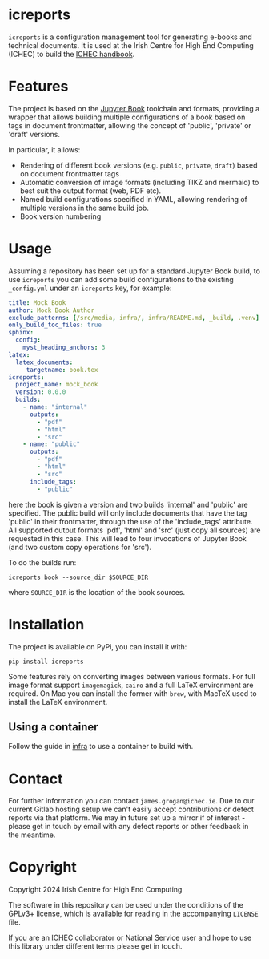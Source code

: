 # icreports

`icreports` is a configuration management tool for generating e-books and technical documents. It is used at the Irish Centre for High End Computing (ICHEC) to build the [ICHEC handbook](https://ichec-handbook.readthedocs.io/en/latest/src/frontmatter.html).

# Features #

The project is based on the [Jupyter Book](https://jupyterbook.org/en/stable/intro.html) toolchain and formats, providing a wrapper that allows building multiple configurations of a book based on tags in document frontmatter, allowing the concept of 'public', 'private' or 'draft' versions.

In particular, it allows:

* Rendering of different book versions (e.g. `public`, `private`, `draft`) based on document frontmatter tags
* Automatic conversion of image formats (including TIKZ and mermaid) to best suit the output format (web, PDF etc).
* Named build configurations specified in YAML, allowing rendering of multiple versions in the same build job.
* Book version numbering

# Usage #

Assuming a repository has been set up for a standard Jupyter Book build, to use `icreports` you can add some build configurations to the existing `_config.yml` under an `icreports` key, for example:

``` yaml
title: Mock Book
author: Mock Book Author
exclude_patterns: [/src/media, infra/, infra/README.md, _build, .venv]
only_build_toc_files: true
sphinx:
  config:
    myst_heading_anchors: 3
latex:
  latex_documents:
     targetname: book.tex
icreports:
  project_name: mock_book
  version: 0.0.0
  builds:
    - name: "internal"
      outputs:
        - "pdf"
        - "html"
        - "src"
    - name: "public"
      outputs:
        - "pdf"
        - "html"
        - "src"
      include_tags:
        - "public"
```

here the book is given a version and two builds 'internal' and 'public' are specified. The public build will only include documents that have the tag 'public' in their frontmatter, through the use of the 'include_tags' attribute. All supported output formats 'pdf', 'html' and 'src' (just copy all sources) are requested in this case. This will lead to four invocations of Jupyter Book (and two custom copy operations for 'src').

To do the builds run: 

``` shell
icreports book --source_dir $SOURCE_DIR 
```

where `SOURCE_DIR` is the location of the book sources.


# Installation #

The project is available on PyPi, you can install it with:

``` shell
pip install icreports
```

Some features rely on converting images between various formats. For full image format support `imagemagick`, `cairo` and a full LaTeX environment are required. On Mac you can install the former with `brew`, with MacTeX used to install the LaTeX environment.

## Using a container ##

Follow the guide in [infra](./infra/README.md) to use a container to build with.

# Contact #

For further information you can contact `james.grogan@ichec.ie`. Due to our current Gitlab hosting setup we can't easily accept contributions or defect reports via that platform. We may in future set up a mirror if of interest - please get in touch by email with any defect reports or other feedback in the meantime.

# Copyright #

Copyright 2024 Irish Centre for High End Computing

The software in this repository can be used under the conditions of the GPLv3+ license, which is available for reading in the accompanying `LICENSE` file.

If you are an ICHEC collaborator or National Service user and hope to use this library under different terms please get in touch.
